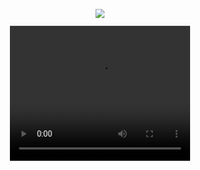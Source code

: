 <p align="center">
<img src="https://komarev.com/ghpvc/?username=Iovejoy&color=5C5C5C&style=flat-square&label=⠀⠀´ཀ`⠀⠀">
  
<p align="center">
  <video src="https://file.garden/ZrPqBUEI4Dz27rRP/tumblr_t24om7Yyj41aivmja.mp4" width="320" height="240" controls></video>
